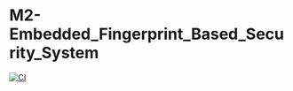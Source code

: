 # M2-Embedded_Fingerprint_Based_Security_System

[![CI](https://github.com/padma510/M2-Embedded_Fingerprint_Based_Security_System/actions/workflows/main.yml/badge.svg)](https://github.com/padma510/M2-Embedded_Fingerprint_Based_Security_System/actions/workflows/main.yml)
